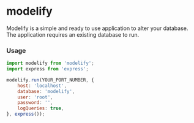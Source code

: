 # modelify

Modelify is a simple and ready to use application to alter your database.
The application requires an existing database to run.

### Usage

```js
import modelify from 'modelify';
import express from 'express';

modelify.run(YOUR_PORT_NUMBER, {
    host: 'localhost',
    database: 'modelify',
    user: 'root',
    password: '',
    logQueries: true,
}, express());
```
